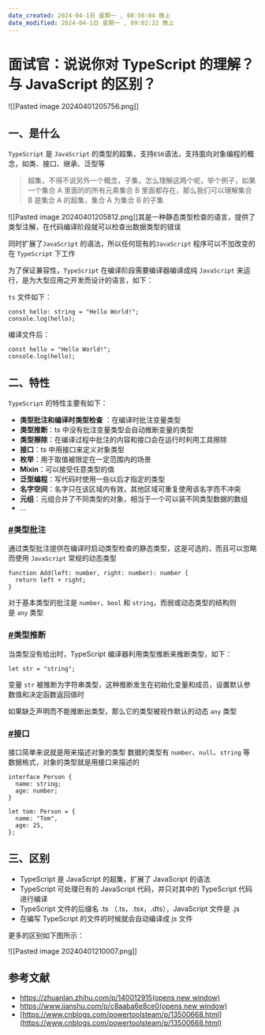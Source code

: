 ```yaml
---
date_created: 2024-04-1日 星期一 , 08:56:04 晚上
date_modified: 2024-04-1日 星期一 , 09:02:22 晚上
---
```

# 面试官：说说你对 TypeScript 的理解？与 JavaScript 的区别？

![[Pasted image 20240401205756.png]]


## 一、是什么

`TypeScript` 是 `JavaScript` 的类型的超集，支持`ES6`语法，支持面向对象编程的概念，如类、接口、继承、泛型等

> 超集，不得不说另外一个概念，子集，怎么理解这两个呢，举个例子，如果一个集合 A 里面的的所有元素集合 B 里面都存在，那么我们可以理解集合 B 是集合 A 的超集，集合 A 为集合 B 的子集


![[Pasted image 20240401205812.png]]其是一种静态类型检查的语言，提供了类型注解，在代码编译阶段就可以检查出数据类型的错误

同时扩展了`JavaScript` 的语法，所以任何现有的`JavaScript` 程序可以不加改变的在 `TypeScript` 下工作

为了保证兼容性，`TypeScript` 在编译阶段需要编译器编译成纯 `JavaScript` 来运行，是为大型应用之开发而设计的语言，如下：

`ts` 文件如下：

```
const hello: string = "Hello World!";
console.log(hello);
```

编译文件后：

```
const hello = "Hello World!";
console.log(hello);
```

## 二、特性

`TypeScript` 的特性主要有如下：

- **类型批注和编译时类型检查** ：在编译时批注变量类型
- **类型推断**：ts 中没有批注变量类型会自动推断变量的类型
- **类型擦除**：在编译过程中批注的内容和接口会在运行时利用工具擦除
- **接口**：ts 中用接口来定义对象类型
- **枚举**：用于取值被限定在一定范围内的场景
- **Mixin**：可以接受任意类型的值
- **泛型编程**：写代码时使用一些以后才指定的类型
- **名字空间**：名字只在该区域内有效，其他区域可重复使用该名字而不冲突
- **元组**：元组合并了不同类型的对象，相当于一个可以装不同类型数据的数组
- ...

### [#](#%E7%B1%BB%E5%9E%8B%E6%89%B9%E6%B3%A8)类型批注

通过类型批注提供在编译时启动类型检查的静态类型，这是可选的，而且可以忽略而使用 `JavaScript` 常规的动态类型

```
function Add(left: number, right: number): number {
  return left + right;
}
```


对于基本类型的批注是 `number`、`bool` 和 `string`，而弱或动态类型的结构则是 `any` 类型

### [#](#%E7%B1%BB%E5%9E%8B%E6%8E%A8%E6%96%AD)类型推断

当类型没有给出时，TypeScript 编译器利用类型推断来推断类型，如下：

```
let str = "string";
```


变量 `str` 被推断为字符串类型，这种推断发生在初始化变量和成员，设置默认参数值和决定函数返回值时

如果缺乏声明而不能推断出类型，那么它的类型被视作默认的动态 `any` 类型

### [#](#%E6%8E%A5%E5%8F%A3)接口

接口简单来说就是用来描述对象的类型 数据的类型有 `number`、`null`、`string` 等数据格式，对象的类型就是用接口来描述的

```
interface Person {
  name: string;
  age: number;
}

let tom: Person = {
  name: "Tom",
  age: 25,
};
```

## 三、区别

- TypeScript 是 JavaScript 的超集，扩展了 JavaScript 的语法
- TypeScript 可处理已有的 JavaScript 代码，并只对其中的 TypeScript 代码进行编译
- TypeScript 文件的后缀名 .ts （.ts，.tsx，.dts），JavaScript 文件是 .js
- 在编写 TypeScript 的文件的时候就会自动编译成 js 文件

更多的区别如下图所示：

![[Pasted image 20240401210007.png]]

## 参考文献

- [https://zhuanlan.zhihu.com/p/140012915(opens new window)](https://zhuanlan.zhihu.com/p/140012915)
- [https://www.jianshu.com/p/c8aaba6e8ce0(opens new window)](https://www.jianshu.com/p/c8aaba6e8ce0)
- [https://www.cnblogs.com/powertoolsteam/p/13500668.html](https://www.cnblogs.com/powertoolsteam/p/13500668.html)